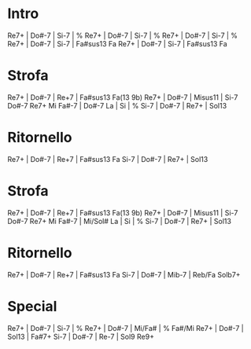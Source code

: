 # Intro
Re7+ | Do#-7 | Si-7 | %
Re7+ | Do#-7 | Si-7 | %
Re7+ | Do#-7 | Si-7 | %
Re7+ | Do#-7 | Si-7 | Fa#sus13 Fa
Re7+ | Do#-7 | Si-7 | Fa#sus13 Fa
# Strofa
Re7+ | Do#-7 | Re+7 | Fa#sus13 Fa(13 9b)
Re7+ | Do#-7 | Misus11 | Si-7 Do#-7 Re7+ Mi
Fa#-7 | Do#-7 La | Si | %
Si-7 | Do#-7 | Re7+ | Sol13
# Ritornello
Re7+ | Do#-7 | Re+7 | Fa#sus13 Fa
Si-7 | Do#-7 | Re7+ | Sol13
# Strofa
Re7+ | Do#-7 | Re+7 | Fa#sus13 Fa(13 9b)
Re7+ | Do#-7 | Misus11 | Si-7 Do#-7 Re7+ Mi
Fa#-7 | Mi/Sol# La | Si | %
Si-7 | Do#-7 | Re7+ | Sol13
# Ritornello
Re7+ | Do#-7 | Re+7 | Fa#sus13 Fa
Si-7 | Do#-7 | Mib-7 | Reb/Fa Solb7+
# Special
Re7+ | Do#-7 | Si-7 | %
Re7+ | Do#-7 | Mi/Fa# | % Fa#/Mi
Re7+ | Do#-7 | Sol13 | Fa#7+
Si-7 | Do#-7 | Re-7 | Sol9
Re9+